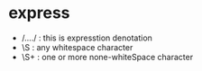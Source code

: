 

#  express
 - /..../ : this is expresstion denotation
 - \S : any whitespace character
 - \S+ : one or more none-whiteSpace character 